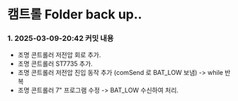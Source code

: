 # 캠트롤 Folder back up..

### 1. 2025-03-09-20:42 커밋 내용

- 조명 콘트롤러 저전압 회로 추가.
- 조명 콘트롤러 ST7735 추가.
- 조명 콘트롤러 저전압 진입 동작 추가 (comSend 로 BAT_LOW 보냄) -> while 반복
- 조명 콘트롤러 7" 프로그램 수정 -> BAT_LOW 수신하여 처리.
